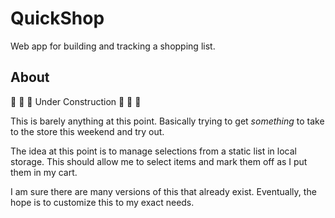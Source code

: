 # QuickShop

Web app for building and tracking a shopping list.

## About

🚧 🚧 🚧 Under Construction 🚧 🚧 🚧

This is barely anything at this point. Basically trying to get _something_
to take to the store this weekend and try out.

The idea at this point is to manage selections from a static list in local storage.
This should allow me to select items and mark them off as I put them in my cart.

I am sure there are many versions of this that already exist.
Eventually, the hope is to customize this to my exact needs.
